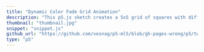 ```yaml
---
title: "Dynamic Color Fade Grid Animation"
description: "This p5.js sketch creates a 5x5 grid of squares with different colors that dynamically fade in and out at random speeds and intervals, providing a visually captivating animation."
thumbnail: "thumbnail.jpg"
snippet: "snippet.js"
github_url: "https://github.com/vesnag/p5-ml5/blob/gh-pages-wrong/p5/twinkling-squares.js"
type: "p5"
---
```

